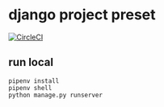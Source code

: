 # django project preset

[![CircleCI](https://circleci.com/gh/cln-m4rie/django_preset.svg?style=svg)](https://circleci.com/gh/cln-m4rie/django_preset)

## run local

```
pipenv install
pipenv shell
python manage.py runserver
```